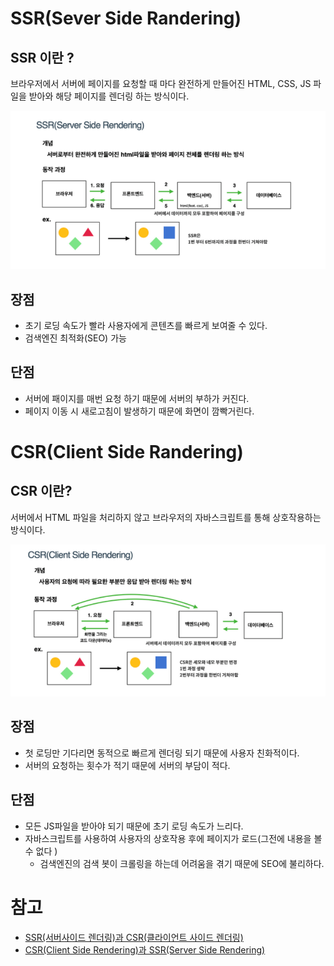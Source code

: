 # SSR(Sever Side Randering) 
## SSR 이란 ? 
브라우저에서 서버에 페이지를 요청할 때 마다 완전하게 만들어진 HTML, CSS, JS 파일을 받아와 해당 페이지를 렌더링 하는 방식이다.

<img src="./images/ssr.png">


## 장점
* 초기 로딩 속도가 빨라 사용자에게 콘텐츠를 빠르게 보여줄 수 있다.
* 검색엔진 최적화(SEO) 가능 
## 단점
* 서버에 패이지를 매번 요청 하기 때문에 서버의 부하가 커진다.
* 페이지 이동 시 새로고침이 발생하기 때문에 화면이 깜빡거린다.

# CSR(Client Side Randering)
## CSR 이란? 
서버에서 HTML 파일을 처리하지 않고 브라우저의 자바스크립트를 통해 상호작용하는 방식이다. 

<img src="./images/CSR.png">

## 장점
* 첫 로딩만 기다리면 동적으로 빠르게 렌더링 되기 때문에 사용자 친화적이다.
* 서버의 요청하는 횟수가 적기 때문에 서버의 부담이 적다.
## 단점
* 모든 JS파일을 받아야 되기 때문에 초기 로딩 속도가 느리다.
* 자바스크립트를 사용하여 사용자의 상호작용 후에 페이지가 로드(그전에 내용을 볼수 없다 )
  * 검색엔진의 검색 봇이 크롤링을 하는데 어려움을 겪기 때문에 SEO에 불리하다.

# 참고
* [SSR(서버사이드 렌더링)과 CSR(클라이언트 사이드 렌더링)](https://miracleground.tistory.com/165)
* [CSR(Client Side Rendering)과 SSR(Server Side Rendering)](https://github.com/baeharam/Must-Know-About-Frontend/blob/main/Notes/frontend/csr-ssr.md)

